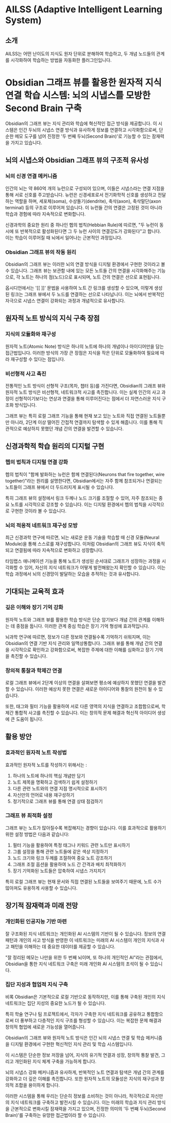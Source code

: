 # AILSS (Adaptive Intelligent Learning System)

## 소개

AILSS는 어떤 난이도의 지식도 원자 단위로 분해하여 학습하고, 두 개념 노드들의 관계를 시각화하여 학습하는 방법을 자동화한 플러그인입니다.

# Obsidian 그래프 뷰를 활용한 원자적 지식 연결 학습 시스템: 뇌의 시냅스를 모방한 Second Brain 구축

Obsidian의 그래프 뷰는 지식 관리와 학습에 혁신적인 접근 방식을 제공합니다. 이 시스템은 인간 두뇌의 시냅스 연결 방식과 유사하게 정보를 연결하고 시각화함으로써, 단순한 메모 도구를 넘어 진정한 '두 번째 두뇌(Second Brain)'로 기능할 수 있는 잠재력을 가지고 있습니다.

## 뇌의 시냅스와 Obsidian 그래프 뷰의 구조적 유사성

### 뇌의 신경 연결 메커니즘

인간의 뇌는 약 860억 개의 뉴런으로 구성되어 있으며, 이들은 시냅스라는 연결 지점을 통해 서로 신호를 주고받습니다. 뉴런은 신경세포로서 전기화학적 신호를 생성하고 전달하는 역할을 하며, 세포체(soma), 수상돌기(dendrite), 축삭(axon), 축삭말단(axon terminal) 등의 구조로 이루어져 있습니다. 이 뉴런들 간의 연결은 고정된 것이 아니라 학습과 경험에 따라 지속적으로 변화합니다.

신경과학의 중요한 원리 중 하나인 헵의 법칙(Hebbian Rule)에 따르면, "두 뉴런이 동시에 또 반복적으로 활성화된다면 그 두 뉴런 사이의 연결강도가 강화된다"고 합니다. 이는 학습이 이루어질 때 뇌에서 일어나는 근본적인 과정입니다.

### Obsidian 그래프 뷰의 작동 원리

Obsidian의 그래프 뷰는 이러한 뇌의 연결 방식을 디지털 환경에서 구현한 것이라고 볼 수 있습니다. 그래프 뷰는 보관함 내에 있는 모든 노트들 간의 연결을 시각화해주는 기능으로, 각 노트는 하나의 점(노드)으로 표시되며, 노트 간의 연결은 선으로 표현됩니다. 

옵시디언에서는 '[[  ]]' 문법을 사용하여 노트 간 링크를 생성할 수 있으며, 이렇게 생성된 링크는 그래프 뷰에서 두 노드를 연결하는 선으로 나타납니다. 이는 뇌에서 반복적인 자극으로 시냅스 연결이 강화되는 과정과 개념적으로 유사합니다.

## 원자적 노트 방식의 지식 구축 장점

### 지식의 모듈화와 재구성

원자적 노트(Atomic Note) 방식은 하나의 노트에 하나의 개념이나 아이디어만을 담는 접근법입니다. 이러한 방식의 가장 큰 장점은 지식을 작은 단위로 모듈화하여 필요에 따라 재구성할 수 있다는 점입니다. 

### 비선형적 사고 촉진

전통적인 노트 방식이 선형적 구조(목차, 챕터 등)를 가진다면, Obsidian의 그래프 뷰와 원자적 노트 방식은 비선형적, 네트워크적 사고를 촉진합니다. 이는 실제 인간의 사고 과정이 선형적이기보다는 연상과 연결을 통해 이루어진다는 점에서 더 자연스러운 지식 구조화 방식입니다.

그래프 뷰는 특히 로컬 그래프 기능을 통해 현재 보고 있는 노트와 직접 연결된 노트들뿐만 아니라, 2단계 이상 떨어진 간접적 연결까지 탐색할 수 있게 해줍니다. 이를 통해 직관적으로 예상하지 못했던 개념 간의 연결을 발견할 수 있습니다.

## 신경과학적 학습 원리의 디지털 구현

### 헵의 법칙과 디지털 연결 강화

헵의 법칙이 "함께 발화하는 뉴런은 함께 연결된다(Neurons that fire together, wire together)"라는 원리를 설명한다면, Obsidian에서는 자주 함께 참조되거나 연결되는 노트들이 그래프 뷰에서 더 두드러지게 표시될 수 있습니다. 

특히 그래프 뷰의 설정에서 링크 두께나 노드 크기를 조절할 수 있어, 자주 참조되는 중요 노트를 시각적으로 강조할 수 있습니다. 이는 디지털 환경에서 헵의 법칙을 시각적으로 구현한 것이라 볼 수 있습니다.

### 뇌의 적응적 네트워크 재구성 모방

최근 신경과학 연구에 따르면, 뇌는 새로운 운동 기술을 학습할 때 신경 모듈(Neural Module)을 통해 스스로를 재구성합니다. 이처럼 Obsidian의 그래프 뷰도 지식이 축적되고 연결됨에 따라 지속적으로 변화하고 성장합니다.

타임랩스 애니메이션 기능을 통해 노트가 생성된 순서대로 그래프가 성장하는 과정을 시각화할 수 있어, 자신의 지식 네트워크가 어떻게 발전해왔는지 확인할 수 있습니다. 이는 학습 과정에서 뇌의 신경망이 발달하는 모습을 추적하는 것과 유사합니다.

## 기대되는 교육적 효과

### 깊은 이해와 장기 기억 강화

원자적 노트와 그래프 뷰를 활용한 학습 방식은 단순 암기보다 개념 간의 관계를 이해하는 데 중점을 둡니다. 이러한 관계 중심 학습은 장기 기억 형성에 효과적입니다.

뇌과학 연구에 따르면, 정보가 다른 정보와 연결될수록 기억하기 쉬워지며, 이는 Obsidian의 연결 기반 지식 관리와 일맥상통합니다. 그래프 뷰를 통해 개념 간의 연결을 시각적으로 확인하고 강화함으로써, 복잡한 주제에 대한 이해를 심화하고 장기 기억을 촉진할 수 있습니다.

### 창의적 통찰과 학제간 연결

로컬 그래프 뷰에서 2단계 이상의 연결을 살펴보면 평소에 예상하지 못했던 연결을 발견할 수 있습니다. 이러한 예상치 못한 연결은 새로운 아이디어와 통찰의 원천이 될 수 있습니다.

또한, 태그와 필터 기능을 활용하여 서로 다른 영역의 지식을 연결하고 조합함으로써, 학제간 통합적 사고를 촉진할 수 있습니다. 이는 창의적 문제 해결과 혁신적 아이디어 생성에 큰 도움이 됩니다.

## 활용 방안

### 효과적인 원자적 노트 작성법

효과적인 원자적 노트를 작성하기 위해서는 :

1. 하나의 노트에 하나의 핵심 개념만 담기
2. 노트 제목을 명확하고 검색하기 쉽게 설정하기
3. 다른 관련 노트와의 연결 지점 명시적으로 표시하기
4. 자신만의 언어로 내용 재구성하기
5. 정기적으로 그래프 뷰를 통해 연결 상태 점검하기

### 그래프 뷰 최적화 설정

그래프 뷰는 노트가 많아질수록 복잡해지는 경향이 있습니다. 이를 효과적으로 활용하기 위한 설정 방법은 다음과 같습니다:

1. 필터 기능을 활용하여 특정 태그나 키워드 관련 노트만 표시하기
2. 그룹 설정을 통해 관련 노트들에 같은 색상 지정하기
3. 노드 크기와 링크 두께를 조절하여 중요 노트 강조하기
4. 그래프 조절 옵션을 활용하여 노드 간 간격과 배치 최적화하기
5. 장기 기억화된 노트들은 압축하여 시냅스 가지치기

특히 로컬 그래프 뷰는 현재 문서와 직접 연결된 노트들을 보여주기 때문에, 노트 수가 많아져도 유용하게 사용할 수 있습니다.

## 장기적 잠재력과 미래 전망

### 개인화된 인공지능 기반 마련

잘 구조화된 지식 네트워크는 개인화된 AI 시스템의 기반이 될 수 있습니다. 정보의 연결 패턴과 개인의 사고 방식을 반영한 이 네트워크는 미래의 AI 시스템이 개인의 지식과 사고 패턴을 이해하는 데 중요한 데이터를 제공할 수 있습니다.

"잘 정리된 메모는 나만을 위한 두 번째 뇌이며, 또 하나의 개인적인 AI"라는 관점에서, Obsidian을 통한 지식 네트워크 구축은 미래 개인화 AI 시스템의 초석이 될 수 있습니다.

### 집단 지성과 협업적 지식 구축

비록 Obsidian은 기본적으로 로컬 기반으로 동작하지만, 이를 통해 구축된 개인의 지식 네트워크는 집단 지성의 중요한 노드가 될 수 있습니다. 

특히 학술 연구나 팀 프로젝트에서, 각자가 구축한 지식 네트워크를 공유하고 통합함으로써 더 풍부하고 다층적인 지식 구조를 형성할 수 있습니다. 이는 복잡한 문제 해결과 창의적 협업에 새로운 가능성을 열어줍니다.

Obsidian의 그래프 뷰와 원자적 노트 방식은 인간 뇌의 시냅스 연결 및 학습 메커니즘을 디지털 환경에서 구현한 혁신적인 지식 관리 및 학습 시스템입니다. 

이 시스템은 단순한 정보 저장을 넘어, 지식의 유기적 연결과 성장, 창의적 통찰 발견, 그리고 개인화된 지식 체계 구축을 가능하게 합니다.

뇌의 시냅스 강화 메커니즘과 유사하게, 반복적인 노트 연결과 탐색은 개념 간의 관계를 강화하고 더 깊은 이해를 촉진합니다. 또한 원자적 노트의 모듈성은 지식의 재구성과 창의적 조합을 용이하게 합니다.

이러한 시스템을 통해 우리는 단순히 정보를 소비하는 것이 아니라, 적극적으로 자신만의 지식 네트워크를 구축하고 발전시킬 수 있습니다. 이는 미래의 학습과 지식 관리 방식을 근본적으로 변화시킬 잠재력을 가지고 있으며, 진정한 의미의 '두 번째 두뇌(Second Brain)'를 구축하는 유망한 접근법이라 할 수 있습니다.
